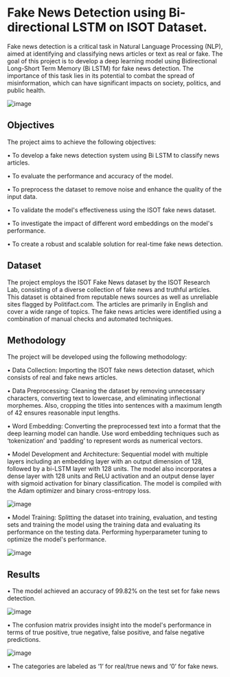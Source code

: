 # Fake News Detection using Bi-directional LSTM on ISOT Dataset.

Fake news detection is a critical task in Natural Language Processing (NLP), aimed at identifying and classifying news articles or text as real or fake. The goal of this project is to develop a deep learning model using Bidirectional Long-Short Term Memory (Bi LSTM) for fake news detection. The importance of this task lies in its potential to combat the spread of misinformation, which can have significant impacts on society, politics, and public health.

![image](https://github.com/waniashafqat/Fake-News-Detection-using-Bi-LSTM/assets/73712563/e9e17279-7f61-4ea7-9acc-3978b4b7d40d)


## Objectives

The project aims to achieve the following objectives:

•	To develop a fake news detection system using Bi LSTM to classify news articles.

•	To evaluate the performance and accuracy of the model.

•	To preprocess the dataset to remove noise and enhance the quality of the input data.

•	To validate the model's effectiveness using the ISOT fake news dataset.

•	To investigate the impact of different word embeddings on the model's performance.

•	To create a robust and scalable solution for real-time fake news detection.

## Dataset

The project employs the ISOT Fake News dataset by the ISOT Research Lab, consisting of a diverse collection of fake news and truthful articles. This dataset is obtained from reputable news sources as well as unreliable sites flagged by Politifact.com. The articles are primarily in English and cover a wide range of topics. The fake news articles were identified using a combination of manual checks and automated techniques.

## Methodology

The project will be developed using the following methodology:

•	Data Collection: Importing the ISOT fake news detection dataset, which consists of real and fake news articles.

•	Data Preprocessing: Cleaning the dataset by removing unnecessary characters, converting text to lowercase, and eliminating inflectional morphemes. Also, cropping the titles into sentences with a maximum length of 42 ensures reasonable input lengths.

•	Word Embedding: Converting the preprocessed text into a format that the deep learning model can handle. Use word embedding techniques such as ‘tokenization’ and ‘padding’ to represent words as numerical vectors.

•	Model Development and Architecture: Sequential model with multiple layers including an embedding layer with an output dimension of 128, followed by a bi-LSTM layer with 128 units. The model also incorporates a dense layer with 128 units and ReLU activation and an output dense layer with sigmoid activation for binary classification. The model is compiled with the Adam optimizer and binary cross-entropy loss.

![image](https://github.com/waniashafqat/Fake-News-Detection-using-Bi-LSTM/assets/73712563/5088411c-7605-4421-a0e9-5a6648179c0e)

•	Model Training: Splitting the dataset into training, evaluation, and testing sets and training the model using the training data and evaluating its performance on the testing data. Performing hyperparameter tuning to optimize the model's performance.

![image](https://github.com/waniashafqat/Fake-News-Detection-using-Bi-LSTM/assets/73712563/4ba629df-5d0e-4e84-93b1-83ea7d1caf66)


 
## Results 
•	The model achieved an accuracy of 99.82% on the test set for fake news detection.

![image](https://github.com/waniashafqat/Fake-News-Detection-using-Bi-LSTM/assets/73712563/63786a45-b842-44f9-9d07-6bbe34de752c)

•	The confusion matrix provides insight into the model's performance in terms of true positive, true negative, false positive, and false negative predictions. 

![image](https://github.com/waniashafqat/Fake-News-Detection-using-Bi-LSTM/assets/73712563/3fcd96a2-c292-4dc0-8b5b-7c0feef089df)

•	The categories are labeled as ‘1’ for real/true news and ‘0’ for fake news. 


